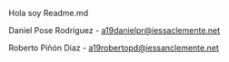 Hola soy Readme.md

Daniel Pose Rodriguez - a19danielpr@iessaclemente.net

Roberto Piñón Diaz - a19robertopd@iessanclemente.net
